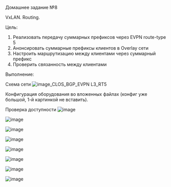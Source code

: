 Домашнее задание №8

VxLAN. Routing.

Цель:
1. Реализовать передачу суммарных префиксов через EVPN route-type 5
2. Анонсировать суммарные префиксы клиентов в Overlay сети
3. Настроить маршрутизацию между клиентами через суммарный префикс
4. Проверить связанность между клиентами
   
Выполнение:

Схема сети
![image_CLOS_BGP_EVPN L3_RT5](https://github.com/aatihonov/OTUS_24/assets/169416214/64912484-9de6-4aaf-a7ef-a1b89969262b)

Конфигурация оборудования
во вложенных файлах (конфиг уже большой, 1-й картинкой не вставить).

Проверка доступности
![image](https://github.com/aatihonov/OTUS_24/assets/169416214/04710ce1-a608-41f9-a134-0197cabb569f)

![image](https://github.com/aatihonov/OTUS_24/assets/169416214/b9c10d60-a71e-4a29-b0cc-0130ea1c7bf4)

![image](https://github.com/aatihonov/OTUS_24/assets/169416214/98fc8d6c-ae34-408a-93c5-8b992fb3fb5b)

![image](https://github.com/aatihonov/OTUS_24/assets/169416214/72d47f20-8101-4207-a650-a29c105efa84)

![image](https://github.com/aatihonov/OTUS_24/assets/169416214/4f770724-73e3-4035-83eb-019fb1fee07d)

![image](https://github.com/aatihonov/OTUS_24/assets/169416214/74164658-9636-48d0-b939-da0a3d87f1b3)

![image](https://github.com/aatihonov/OTUS_24/assets/169416214/886975da-b3eb-4323-9f97-aadf355d5751)

![image](https://github.com/aatihonov/OTUS_24/assets/169416214/194f7040-defe-40b6-a11e-e50907956817)






